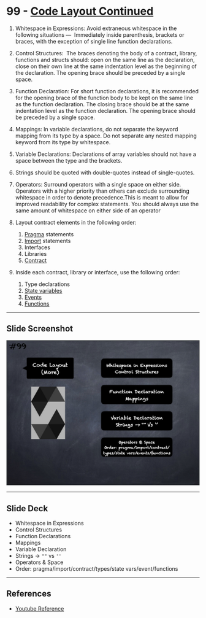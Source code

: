 # 99 - [Code Layout Continued](Code%20Layout%20Continued.md)
1. Whitespace in Expressions: Avoid extraneous whitespace in the following situations —  Immediately inside parenthesis, brackets or braces, with the exception of single line function declarations.
    
2. Control Structures:  The braces denoting the body of a contract, library, functions and structs should: open on the same line as the declaration, close on their own line at the same indentation level as the beginning of the declaration. The opening brace should be preceded by a single space.
    
3. Function Declaration: For short function declarations, it is recommended for the opening brace of the function body to be kept on the same line as the function declaration. The closing brace should be at the same indentation level as the function declaration. The opening brace should be preceded by a single space.
    
4. Mappings: In variable declarations, do not separate the keyword mapping from its type by a space. Do not separate any nested mapping keyword from its type by whitespace.
    
5. Variable Declarations: Declarations of array variables should not have a space between the type and the brackets.
    
6. Strings should be quoted with double-quotes instead of single-quotes.
    
7. Operators: Surround operators with a single space on either side. Operators with a higher priority than others can exclude surrounding whitespace in order to denote precedence.This is meant to allow for improved readability for complex statements. You should always use the same amount of whitespace on either side of an operator
    
8. Layout contract elements in the following order: 
	1. [Pragma](Pragma.md) statements 
	2. [Import](Imports.md) statements 
	3. Interfaces
	4. Libraries
	5. [Contract](Contract.md) 
9. Inside each contract, library or interface, use the following order: 
	1. Type declarations
	2. [State variables](State%20Variables.md)
	3. [Events](Events.md)
	4. [Functions](Functions.md)

___
## Slide Screenshot
![099.png](../../images/2.Solidity%20101/099.png)
___
## Slide Deck
- Whitespace in Expressions
- Control Structures
- Function Declarations
- Mappings
- Variable Declaration
- Strings -> `""` vs `''`
- Operators & Space
- Order: pragma/import/contract/types/state vars/event/functions
___
## References
- [Youtube Reference](https://youtu.be/_oN7XuyhoZA?t=1594)



